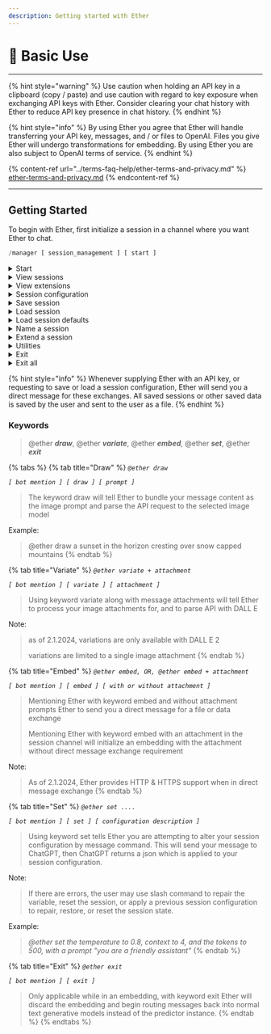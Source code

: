 ```yaml
---
description: Getting started with Ether
---
```


# 🌿 Basic Use

***

{% hint style="warning" %}
Use caution when holding an API key in a clipboard (copy / paste) and use caution with regard to key exposure when exchanging API keys with Ether. Consider clearing your chat history with Ether to reduce API key presence in chat history.
{% endhint %}

{% hint style="info" %}
By using Ether you agree that Ether will handle transferring your API key, messages, and / or files to OpenAI. Files you give Ether will undergo transformations for embedding. By using Ether you are also subject to OpenAI terms of service.
{% endhint %}

{% content-ref url="../terms-faq-help/ether-terms-and-privacy.md" %}
[ether-terms-and-privacy.md](../terms-faq-help/ether-terms-and-privacy.md)
{% endcontent-ref %}

***

## Getting Started

To begin with Ether, first initialize a session in a channel where you want Ether to chat.

```python
/manager [ session_management ] [ start ]
```

<details>

<summary>Start</summary>

_`/manager [ session_management ] [ start ]`_

Initialize a new session in the channel the command is being invoked in, Ether will send a direct message requesting an API key. The API key is validated for authenticity, then the session is initialized in the channel the command was invoked in.

</details>

<details>

<summary>View sessions </summary>

_`/manager [ session_management ] [ view_sessions ]`_

View all of your active sessions&#x20;

</details>

<details>

<summary>View extensions</summary>

_`/manager [ session_management ] [ view_extensions ]`_

View all extensions for a specific session.

</details>

<details>

<summary>Session configuration </summary>

_`/manager [ session_management } [ session_config ]`_

View the session configuration of the current session. Only works in the root session channel and not within session extensions.

</details>

<details>

<summary>Save session</summary>

_`/manager [ session_management } [ save_session ]`_

Save a session to Json, Ether will accumulate session variables applicable for storage - such as the chatbot configuration and OpenAI configuration. These items are sent to the session author in direct message as a Json, which can be used later to upload into a session.

Example json:

```
{"tokens": 2000, "context": 6, "model": "gpt-3.5-turbo", "size": "512x512", "number": 1, "sharedChat": true, "sharedImage": false, "sharedEmbed": false, "sharedVisual": false, "nicknames": "False", "role": [{"user_id": 775445008672489525, "user_role": "system", "prompt": "respond as a sassy and esoteric bluemoon goddess named Ether with less than 40 words."}], "frequency": 0, "presence": 0, "top_p": 0, "unique_name": "Chat", "temperature": 1.8, "image_model": "dalle3", "toggle_prompt": false}
```

</details>

<details>

<summary>Load session</summary>

_`/manager [ session_management ] [ load_session ]`_

Load a session configuration from json. Ether will send you a direct message requesting the json to apply to the session.

</details>

<details>

<summary>Load session defaults</summary>

`/manager [ session_management ] [ load_session_defaults ]`

Loads the session defaults for OpenAI and chatbot related options

</details>

<details>

<summary>Name a session</summary>

`/manager [ session_name ]`

Give a session a unique name that will be displayed for you when viewing sessions

</details>

<details>

<summary>Extend a session</summary>

`/manager [ extend_session ]`

Extends a session into an additional channel. First obtain the number for the session to extend either in session config or by viewing all sessions, then in new channel use extend session command with the session number to extend

</details>

<details>

<summary>Utilities</summary>

`/manager [ utilities ]`

* extend\_all\_channels
  * extends a session into all channels of the server, skipping channels where other pre-existing _shared sessions_ are active

<!---->

* keep\_alive
  * enables sending dummy request every 6 hours to llmpredictor when having active embeddings
* jump\_listener
  * is designed to execute the session listener object in the event a Discord outage has de-registered bot listeners, while the user still has active sessions

</details>

<details>

<summary>Exit</summary>

_`/manager [ session_management } [ exit ]`_

Exit the current session, should be invoked in the channel of the active session to exit.

</details>

<details>

<summary>Exit all</summary>

_`/manager [ session_management } [ exit_all ]`_

Exit all of your active sessions.

</details>

{% hint style="info" %}
Whenever supplying Ether with an API key, or requesting to save or load a session configuration, Ether will send you a direct message for these exchanges. All saved sessions or other saved data is saved by the user and sent to the user as a file.&#x20;
{% endhint %}

### Keywords

> @ether _**draw**_, @ether _**variate**_, @ether _**embed**_, @ether _**set**_, @ether _**exit**_

{% tabs %}
{% tab title="Draw" %}
_`@ether draw`_

_`[ bot mention ] [ draw ] [ prompt ]`_

> The keyword draw will tell Ether to bundle your message content as the image prompt and parse the API request to the selected image model

Example:

> @ether draw a sunset in the horizon cresting over snow capped mountains
{% endtab %}

{% tab title="Variate" %}
_`@ether variate + attachment`_

_`[ bot mention ] [ variate ] [ attachment ]`_

> Using keyword variate along with message attachments will tell Ether to process your image attachments for, and to parse API with DALL E

Note:&#x20;

> as of 2.1.2024, variations are only available with DALL E 2
>
> variations are limited to a single image attachment
{% endtab %}

{% tab title="Embed" %}
_`@ether embed, OR, @ether embed + attachment`_

_`[ bot mention ] [ embed ] [ with or without attachment ]`_

> Mentioning Ether with keyword embed and without attachment prompts Ether to send you a direct message for a file or data exchange
>
> Mentioning Ether with keyword embed with an attachment in the session channel will initialize an embedding with the attachment without direct message exchange requirement

Note:

> As of 2.1.2024, Ether provides HTTP & HTTPS support when in direct message exchange
{% endtab %}

{% tab title="Set" %}
_`@ether set ....`_

_`[ bot mention ] [ set ] [ configuration description ]`_

> Using keyword set tells Ether you are attempting to alter your session configuration by message command. This will send your message to ChatGPT, then ChatGPT returns a json which is applied to your session configuration.

Note:

> If there are errors, the user may use slash command to repair the variable, reset the session, or apply a previous session configuration to repair, restore, or reset the session state.

Example:

> _@ether set the temperature to 0.8, context to 4, and the tokens to 500, with a prompt "you are a friendly assistant"_
{% endtab %}

{% tab title="Exit" %}
_`@ether exit`_

_`[ bot mention ] [ exit ]`_

> Only applicable while in an embedding, with keyword exit Ether will discard the embedding and begin routing messages back into normal text generative models instead of the predictor instance.
{% endtab %}
{% endtabs %}
